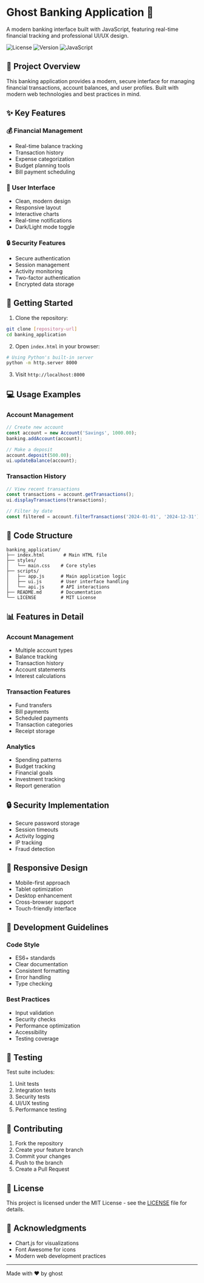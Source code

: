 # Ghost Banking Application 🏦

A modern banking interface built with JavaScript, featuring real-time financial tracking and professional UI/UX design.

![License](https://img.shields.io/badge/license-MIT-blue.svg)
![Version](https://img.shields.io/badge/version-1.0.0-green.svg)
![JavaScript](https://img.shields.io/badge/javascript-ES6+-yellow.svg)

## 🎯 Project Overview

This banking application provides a modern, secure interface for managing financial transactions, account balances, and user profiles. Built with modern web technologies and best practices in mind.

## ✨ Key Features

### 💰 Financial Management
- Real-time balance tracking
- Transaction history
- Expense categorization
- Budget planning tools
- Bill payment scheduling

### 🎨 User Interface
- Clean, modern design
- Responsive layout
- Interactive charts
- Real-time notifications
- Dark/Light mode toggle

### 🔒 Security Features
- Secure authentication
- Session management
- Activity monitoring
- Two-factor authentication
- Encrypted data storage

## 🚀 Getting Started

1. Clone the repository:
```bash
git clone [repository-url]
cd banking_application
```

2. Open `index.html` in your browser:
```bash
# Using Python's built-in server
python -m http.server 8000
```

3. Visit `http://localhost:8000`

## 💻 Usage Examples

### Account Management
```javascript
// Create new account
const account = new Account('Savings', 1000.00);
banking.addAccount(account);

// Make a deposit
account.deposit(500.00);
ui.updateBalance(account);
```

### Transaction History
```javascript
// View recent transactions
const transactions = account.getTransactions();
ui.displayTransactions(transactions);

// Filter by date
const filtered = account.filterTransactions('2024-01-01', '2024-12-31');
```

## 🔧 Code Structure

```
banking_application/
├── index.html       # Main HTML file
├── styles/
│   └── main.css    # Core styles
├── scripts/
│   ├── app.js      # Main application logic
│   ├── ui.js       # User interface handling
│   └── api.js      # API interactions
├── README.md       # Documentation
└── LICENSE         # MIT License
```

## 📊 Features in Detail

### Account Management
- Multiple account types
- Balance tracking
- Transaction history
- Account statements
- Interest calculations

### Transaction Features
- Fund transfers
- Bill payments
- Scheduled payments
- Transaction categories
- Receipt storage

### Analytics
- Spending patterns
- Budget tracking
- Financial goals
- Investment tracking
- Report generation

## 🔒 Security Implementation

- Secure password storage
- Session timeouts
- Activity logging
- IP tracking
- Fraud detection

## 📱 Responsive Design

- Mobile-first approach
- Tablet optimization
- Desktop enhancement
- Cross-browser support
- Touch-friendly interface

## 📝 Development Guidelines

### Code Style
- ES6+ standards
- Clear documentation
- Consistent formatting
- Error handling
- Type checking

### Best Practices
- Input validation
- Security checks
- Performance optimization
- Accessibility
- Testing coverage

## 🧪 Testing

Test suite includes:
1. Unit tests
2. Integration tests
3. Security tests
4. UI/UX testing
5. Performance testing

## 🤝 Contributing

1. Fork the repository
2. Create your feature branch
3. Commit your changes
4. Push to the branch
5. Create a Pull Request

## 📄 License

This project is licensed under the MIT License - see the [LICENSE](LICENSE) file for details.

## 🙏 Acknowledgments

- Chart.js for visualizations
- Font Awesome for icons
- Modern web development practices

---

Made with ❤️ by ghost
